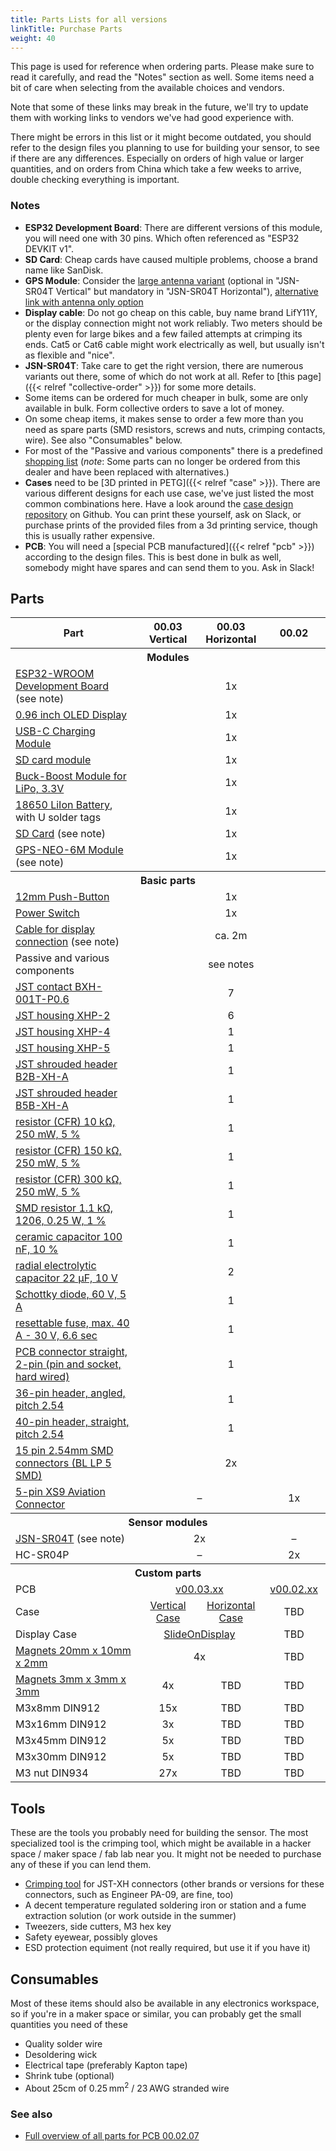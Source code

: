 ```yaml
---
title: Parts Lists for all versions
linkTitle: Purchase Parts
weight: 40
---
```


This page is used for reference when ordering parts. Please make sure to read
it carefully, and read the "Notes" section as well. Some items need a bit of
care when selecting from the available choices and vendors.

Note that some of these links may break in the future, we'll try to update them
with working links to vendors we've had good experience with.

There might be errors in this list or it might become outdated, you should
refer to the design files you planning to use for building your sensor, to see
if there are any differences. Especially on orders of high value or larger
quantities, and on orders from China which take a few weeks to arrive, double
checking everything is important. 

### Notes

* **ESP32 Development Board**: There are different versions of this module, you will need one with 30 pins. Which often referenced as "ESP32 DEVKIT v1".
* **SD Card**: Cheap cards have caused multiple problems, choose a brand name like SanDisk.
* **GPS Module**: Consider the [large antenna variant](https://de.aliexpress.com/item/1550843440.html) (optional in "JSN-SR04T Vertical" but mandatory in "JSN-SR04T Horizontal"), [alternative link with antenna only option](https://de.aliexpress.com/item/1005001635722164.html)
* **Display cable**: Do not go cheap on this cable, buy name brand LifY11Y, or the display connection might not work reliably. Two meters should be plenty even for large bikes and a few failed attempts at crimping its ends. Cat5 or Cat6 cable might work electrically as well, but usually isn't as flexible and "nice".
* **JSN-SR04T**: Take care to get the right version, there are numerous variants out there, some of which do not work at all. Refer to [this page]({{< relref "collective-order" >}}) for some more details.
* Some items can be ordered for much cheaper in bulk, some are only available in bulk. Form collective orders to save a lot of money.
* On some cheap items, it makes sense to order a few more than you need as spare parts (SMD resistors, screws and nuts, crimping contacts, wire). See also "Consumables" below.
* For most of the "Passive and various components" there is a predefined [shopping list](https://www.reichelt.de/my/1746485) (*note*: Some parts can no longer be ordered from this dealer and have been replaced with alternatives.) 
* **Cases** need to be [3D printed in PETG]({{< relref "case" >}}). There are various different designs for each use case, we've just listed the most common combinations here. Have a look around the [case design repository](https://github.com/openbikesensor/OpenBikeSensor3dPrintableCase) on Github. You can print these yourself, ask on Slack, or purchase prints of the provided files from a 3d printing service, though this is usually rather expensive. 
* **PCB**: You will need a [special PCB manufactured]({{< relref "pcb" >}}) according to the design files. This is best done in bulk as well, somebody might have spares and can send them to you. Ask in Slack! 


## Parts

<table class="table-bordered">
<thead>
<tr>
<th width="40%">Part</th>
<th width="20%">00.03 Vertical</th>
<th width="20%">00.03 Horizontal</th>
<th width="20%">00.02</th>
</tr>
</thead>
<tbody>
<tr><th colspan="4">Modules</th></tr>
<tr>
  <td><a href="https://de.aliexpress.com/item/32928267626.html">ESP32-WROOM Development Board</a> (see note)</td>
  <td colspan="3" align="center">1x</td>
</tr>
<tr>
  <td><a href="https://www.aliexpress.com/item/32896971385.html">0.96 inch OLED Display</a></td>
  <td colspan="3" align="center">1x</td>
</tr>
<tr>
  <td><a href="https://www.ebay.de/itm/173893903484">USB-C Charging Module</a></td>
  <td colspan="3" align="center">1x</td>
</tr>
<tr>
  <td><a href="https://de.aliexpress.com/item/32865801075.html">SD card module</a></td>
  <td colspan="3" align="center">1x</td>
</tr>
<tr>
  <td><a href="https://www.ebay.de/itm/264075497616">Buck-Boost Module for LiPo, 3.3V</a></td>
  <td colspan="3" align="center">1x</td>
</tr>
<tr>
  <td><a href="https://www.akkuteile.de/lithium-ionen-akkus/18650/samsung/samsung-inr18650-29e-2900mah-3-7v-lithium-akku-loetfahne-u_1006211_1652">18650 LiIon Battery</a>, with U solder tags</td>
  <td colspan="3" align="center">1x</td>
</tr>
<tr>
  <td><a href="https://www.google.com/search?q=sandisk+ultra+16gb&tbm=shop">SD Card</a> (see note)</td>
  <td colspan="3" align="center">1x</td>
</tr>
<tr>
  <td><a href="https://www.ebay.de/itm/GPS-NEO-6M-7M-8M-GY-GPS6MV2-Module-Aircraft-Flight-Controller-For-Arduino/272373338855">GPS-NEO-6M Module</a> (see note)</td>
  <td colspan="3" align="center">1x</td>
</tr>

<tr><th colspan="4">Basic parts</th></tr>
<tr>
  <td><a href="https://www.aliexpress.com/item/4000295670163.html">12mm Push-Button</a></td>
  <td colspan="3" align="center">1x</td>
</tr>
<tr>
  <td><a href="https://www.reichelt.de/miniatur-kippschalter-1x-ein-ein-rnd-210-00435-p240567.html">Power Switch</a></td>
  <td colspan="3" align="center">1x</td>
</tr>
<tr>
  <td><a href="https://www.automation24.de/pur-sensorleitung-lapp-unitronic-sensor-lify11y-5x0-25-bk-7038862">Cable for display connection</a> (see note)</td>
  <td colspan="3" align="center">ca. 2m</td>
</tr>

<tr>
  <td>Passive and various components</td>
  <td colspan="3" align="center">see notes</td>
</tr>
<tr>
  <td><a href="https://www.reichelt.de/jst-crimpkontakt-buchse-xh-jst-xh-ckb-p185091.html">JST contact BXH-001T-P0.6</a></td>
  <td colspan="3" align="center">7</td>
</tr>
<tr>
  <td><a href="https://www.reichelt.de/jst-crimpkontakt-buchse-xh-jst-xh-ckb-p185091.html">JST housing XHP-2</a></td>
  <td colspan="3" align="center">6</td>
</tr>
<tr>
  <td><a href="https://www.reichelt.de/jst-buchsengehaeuse-1x4-polig-xh-jst-xh4p-bu-p185087.html">JST housing XHP-4</a></td>
  <td colspan="3" align="center">1</td>
</tr>
<tr>
  <td><a href="https://www.reichelt.de/jst-buchsengehaeuse-1x5-polig-xh-jst-xh5p-bu-p185088.html">JST housing XHP-5</a></td>
  <td colspan="3" align="center">1</td>
</tr>
<tr>
  <td><a href="https://www.reichelt.de/jst-stiftleiste-gerade-1x2-polig-xh-jst-xh2p-st-p185073.html">JST shrouded header B2B-XH-A</a></td>
  <td colspan="3" align="center">1</td>
</tr>
<tr>
  <td><a href="https://www.reichelt.de/jst-stiftleiste-gerade-1x5-polig-xh-jst-xh5p-st-p185076.html">JST shrouded header B5B-XH-A</a></td>
  <td colspan="3" align="center">1</td>
</tr>
<tr>
  <td><a href="https://www.reichelt.de/widerstand-kohleschicht-10-kohm-0207-250-mw-5--1-4w-10k-p1338.html">resistor (CFR) 10 kΩ, 250 mW, 5 %</a></td>
  <td colspan="3" align="center">1</td>
</tr>
<tr>
  <td><a href="https://www.reichelt.de/widerstand-kohleschicht-150-kohm-0207-250-mw-5--1-4w-150k-p1355.html">resistor (CFR) 150 kΩ, 250 mW, 5 %</a></td>
  <td colspan="3" align="center">1</td>
</tr>
<tr>
  <td><a href="https://www.reichelt.de/widerstand-kohleschicht-300-kohm-0207-250-mw-5--1-4w-300k-p1407.html">resistor (CFR) 300 kΩ, 250 mW, 5 %</a></td>
  <td colspan="3" align="center">1</td>
</tr>
<tr>
  <td><a href="https://www.conrad.de/de/p/tru-components-tc-1206s4f1101t5e203-dickschicht-widerstand-1-1-k-smd-1206-0-25-w-1-1-st-tape-cut-1584104.html">SMD resistor 1.1 kΩ, 1206, 0.25 W, 1 %</a></td>
  <td colspan="3" align="center">1</td>
</tr>
<tr>
  <td><a href="https://www.reichelt.de/vielschicht-keramikkondensator-100n-10--x7r-2-5-100n-p22853.html">ceramic capacitor 100 nF, 10 %</a></td>
  <td colspan="3" align="center">1</td>
</tr>
<tr>
  <td><a href="https://www.reichelt.de/elko-radial-22-uf-10-v-1000-h-low-esr-aec-q200-rad-fc-22-10-p84587.html">radial electrolytic capacitor 22 µF, 10 V</a></td>
  <td colspan="3" align="center">2</td>
</tr>
<tr>
  <td><a href="https://www.reichelt.de/schottkydiode-60-v-5-a-do-201ad-sb-560-p16081.html">Schottky diode, 60 V, 5 A</a></td>
  <td colspan="3" align="center">1</td>
</tr>
<tr>
  <td><a href="https://www.reichelt.de/rueckstellende-sicherungen-max-40a-30v-6-6s-pfra-110-p35211.html">resettable fuse, max. 40 A - 30 V, 6.6 sec</a></td>
  <td colspan="3" align="center">1</td>
</tr>
<tr>
  <td><a href="https://www.reichelt.de/platinensteckverbinder-gerade-weiss-2-polig-ps-25-2g-ws-p14825.html">PCB connector straight, 2-pin (pin and socket, hard wired)</a></td>
  <td colspan="3" align="center">1</td>
</tr>
<tr>
  <td><a href="https://www.reichelt.de/de/de/36pol-stiftleiste-gewinkelt-rm-2-54-sl-1x36w-2-54-p19505.html">36-pin header, angled, pitch 2.54</a></td>
  <td colspan="3" align="center">1</td>
</tr>
<tr>
  <td><a href="https://www.reichelt.de/de/de/40pol-stiftleiste-gerade-rm-2-54-sl-1x40g-2-54-p19506.html">40-pin header, straight, pitch 2.54</a></td>
  <td colspan="3" align="center">1</td>
</tr>
<tr>
  <td><a href="https://www.fischerelektronik.de/web_fischer/de_DE/$catalogue/fischerData/PR/BL_LP5SMD_/datasheet.xhtml?branch=Steckverbinder">15 pin 2.54mm SMD connectors (BL LP 5 SMD)</a></td>
  <td colspan="3" align="center">2x</td>
</tr>
<tr>
  <td><a href="https://www.aliexpress.com/item/32512693653.html">5-pin XS9 Aviation Connector</a></td>
  <td colspan="2" align="center">&ndash;</td>
  <td align="center">1x</td>
</tr>


<tr><th colspan="4">Sensor modules</th></tr>
<tr>
  <td><a href="https://de.aliexpress.com/item/32737648330.html">JSN-SR04T</a> (see note)</td>
  <td colspan="2" align="center">2x</td>
  <td align="center">&ndash;</td>
</tr>
<tr>
  <td>HC-SR04P</td>
  <td colspan="2" align="center">&ndash;</td>
  <td align="center">2x</td>
</tr>


<tr><th colspan="4">Custom parts</th></tr>
<tr>
  <td>PCB</td>
  <td colspan="2" align="center"><a href="https://github.com/openbikesensor/OpenBikeSensor_PCB_Board/tree/merged/OpenBikeSensor03">v00.03.xx</a></td>
  <td colspan="1" align="center"><a href="https://github.com/openbikesensor/OpenBikeSensor_PCB_Board/tree/merged/OpenBikeSensor02">v00.02.xx</a></td>
</tr>
<tr>
  <td>Case</td>
  <td align="center"><a href="https://github.com/openbikesensor/OpenBikeSensor3dPrintableCase/tree/master/MainCase/VerticalCase">Vertical Case</a></td>
  <td align="center"><a href="https://github.com/openbikesensor/OpenBikeSensor3dPrintableCase/tree/master/PCB_Case_Horizontal">Horizontal Case</a></td>
  <td align="center">TBD</td>
</tr>
<tr>
  <td>Display Case</td>
  <td colspan="2" align="center"><a href="https://github.com/openbikesensor/OpenBikeSensor3dPrintableCase/tree/master/DisplayCase/SlideOnDisplay">SlideOnDisplay</a></td>
  <td align="center">TBD</td>
</tr>

<tr>
  <td><a href="https://www.amazon.de/dp/B085CBZTQJ">Magnets 20mm x 10mm x 2mm</a></td>
  <td colspan="2" align="center">4x</td>
  <td align="center">TBD</td>
</tr>
<tr>
  <td><a href="https://www.amazon.de/dp/B079KDYBZ8">Magnets 3mm x 3mm x 3mm</a></td>
  <td align="center">4x</td>
  <td align="center">TBD</td>
  <td align="center">TBD</td>
</tr>
<tr>
  <td>M3x8mm DIN912</td>
  <td align="center">15x</td>
  <td align="center">TBD</td>
  <td align="center">TBD</td>
</tr>
<tr>
  <td>M3x16mm DIN912</td>
  <td align="center">3x</td>
  <td align="center">TBD</td>
  <td align="center">TBD</td>
</tr>
<tr>
  <td>M3x45mm DIN912</td>
  <td align="center">5x</td>
  <td align="center">TBD</td>
  <td align="center">TBD</td>
</tr>
<tr>
  <td>M3x30mm DIN912</td>
  <td align="center">5x</td>
  <td align="center">TBD</td>
  <td align="center">TBD</td>
</tr>
<tr>
  <td>M3 nut DIN934</td>
  <td align="center">27x</td>
  <td align="center">TBD</td>
  <td align="center">TBD</td>
</tr>

</tbody>
</table>

## Tools

These are the tools you probably need for building the sensor. The most
specialized tool is the crimping tool, which might be available in a hacker
space / maker space / fab lab near you. It might not be needed to purchase any
of these if you can lend them.

* [Crimping tool](https://www.amazon.de/gp/product/B07VX6YGQ8) for JST-XH connectors (other brands or versions for these connectors, such as Engineer PA-09, are fine, too)
* A decent temperature regulated soldering iron or station and a fume extraction solution (or work outside in the summer)
* Tweezers, side cutters, M3 hex key
* Safety eyewear, possibly gloves
* ESD protection equiment (not really required, but use it if you have it)

## Consumables

Most of these items should also be available in any electronics workspace, so if you're in a maker space or similar, you can probably get the small quantities you need of these

* Quality solder wire
* Desoldering wick
* Electrical tape (preferably Kapton tape)
* Shrink tube (optional)
* About 25cm of 0.25&thinsp;mm<sup>2</sup> / 23&thinsp;AWG stranded wire


### See also

* [Full overview of all parts for PCB 00.02.07](https://htmlpreview.github.io/?https://github.com/openbikesensor/OpenBikeSensor_PCB_Board/blob/Mit_Verpolschutz/BOM_for%20overview_and_ordering_Rev_00.02.07.html)

